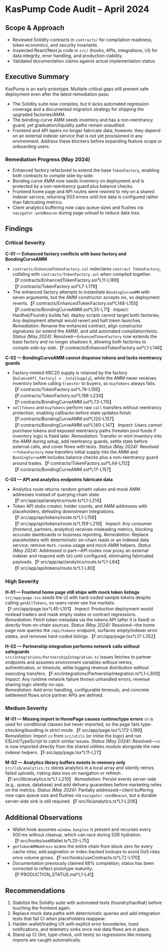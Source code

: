 # KasPump Code Audit – April 2024

## Scope & Approach
- Reviewed Solidity contracts in `contracts/` for compilation readiness, token economics, and security invariants.
- Inspected React/Next.js code in `src/` (hooks, APIs, integrations, UI) for data integrity, error handling, and production viability.
- Validated documentation claims against actual implementation status.

## Executive Summary
KasPump is an early prototype. Multiple critical gaps still prevent safe deployment even after the latest remediation pass:
- The Solidity suite now compiles, but it lacks automated regression coverage and a documented migration strategy for shipping the upgraded factories/AMM.
- The bonding-curve AMM seeds inventory and has a non-reentrancy guard, yet graduation/liquidity paths remain unaudited.
- Frontend and API layers no longer fabricate data; however, they depend on an external indexer service that is not yet provisioned in any environment.
Address these blockers before expanding feature scope or onboarding users.

### Remediation Progress (May 2024)
- Enhanced factory refactored to extend the base `TokenFactory`, enabling both contracts to compile side-by-side.
- Bonding curve AMM now seeds inventory on deployment and is protected by a non-reentrancy guard plus balance checks.
- Frontend home page and API routes were rewired to rely on a shared indexer service, returning 503 errors until live data is configured rather than fabricating metrics.
- Client analytics buffering now caps queue sizes and flushes via `navigator.sendBeacon` during page unload to reduce data loss.

## Findings

### Critical Severity

**C-01 — Enhanced factory conflicts with base factory and BondingCurveAMM**
- `contracts/EnhancedTokenFactory.sol` redeclares `contract TokenFactory`, colliding with `contracts/TokenFactory.sol` when compiled together.【F:contracts/EnhancedTokenFactory.sol†L11-L189】【F:contracts/TokenFactory.sol†L7-L179】
- The enhanced factory attempts to instantiate `BondingCurveAMM` with seven arguments, but the AMM constructor accepts six, so deployment reverts.【F:contracts/EnhancedTokenFactory.sol†L148-L155】【F:contracts/BondingCurveAMM.sol†L55-L71】
*Impact:* Hardhat/Foundry builds fail; deploy scripts cannot target both factories. Any deployment attempt would revert and halt token launches.
*Remediation:* Rename the enhanced contract, align constructor signatures (or extend the AMM), and add automated compilation/tests.
*Status (May 2024):* Resolved—`EnhancedTokenFactory` now extends the base factory and no longer shadows it, allowing both factories to compile side-by-side.【F:contracts/EnhancedTokenFactory.sol†L1-L146】

**C-02 — BondingCurveAMM cannot dispense tokens and lacks reentrancy guards**
- Factory-minted KRC20 supply is retained by the factory (`balanceOf[_factory] = _totalSupply`), while the AMM never receives inventory before calling `transfer` to buyers, so `buyTokens` always fails.【F:contracts/TokenFactory.sol†L78-L156】【F:contracts/TokenFactory.sol†L198-L234】【F:contracts/BondingCurveAMM.sol†L73-L115】
- `sellTokens` and `buyTokens` perform raw `call` transfers without reentrancy protection, enabling callbacks before state updates finish.【F:contracts/BondingCurveAMM.sol†L120-L157】【F:contracts/BondingCurveAMM.sol†L140-L147】
*Impact:* Users cannot purchase tokens and exposed reentrancy paths threaten pool funds if inventory logic is fixed later.
*Remediation:* Transfer or mint inventory into the AMM during setup, add reentrancy guards, settle state before external calls, and cover flows with tests.
*Status (May 2024):* Resolved—`TokenFactory` now transfers initial supply into the AMM and `BondingCurveAMM` includes balance checks plus a non-reentrancy guard around trades.【F:contracts/TokenFactory.sol†L44-L112】【F:contracts/BondingCurveAMM.sol†L17-L157】

**C-03 — API and analytics endpoints fabricate data**
- Analytics route returns random growth values and mock AMM addresses instead of querying chain state.【F:src/app/api/analytics/route.ts†L1-L214】
- Token API stubs creator, holder counts, and AMM addresses with placeholders, defeating downstream integrations.【F:src/app/api/tokens/route.ts†L1-L158】【F:src/app/api/tokens/route.ts†L159-L218】
*Impact:* Any consumer (frontend, partners, analytics) receives misleading metrics, blocking accurate dashboards or business reporting.
*Remediation:* Replace placeholders with deterministic on-chain reads or an indexed data service; remove `Math.random` usage and mock AMM helpers.
*Status (May 2024):* Addressed in part—API routes now proxy an external indexer and respond with `503` until configured, eliminating fabricated payloads.【F:src/app/api/analytics/route.ts†L1-L64】【F:src/app/api/tokens/route.ts†L1-L60】

### High Severity

**H-01 — Frontend home page still ships with mock token listings**
`src/app/page.tsx` seeds the UI with hard-coded sample tokens despite calling `getAllTokens`, so users never see live markets.【F:src/app/page.tsx†L45-L101】
*Impact:* Production deployment would mislead traders and mask empty states or contract regressions.
*Remediation:* Fetch token metadata via the tokens API (after it is fixed) or directly from on-chain sources.
*Status (May 2024):* Resolved—the home page now queries the `/api/tokens` endpoint, surfaces empty/indexer error states, and removes hard-coded listings.【F:src/app/page.tsx†L17-L352】

**H-02 — Partnership integration performs network calls without safeguards**  
`src/integrations/PartnershipIntegration.ts` issues fetches to partner endpoints and assumes environment variables without retries, authentication, or timeouts, while logging revenue distribution without executing transfers.【F:src/integrations/PartnershipIntegration.ts†L1-L309】  
*Impact:* Any runtime network failure throws unhandled errors; revenue sharing logic silently no-ops.  
*Remediation:* Add error handling, configurable timeouts, and concrete settlement flows once partner APIs are defined.

### Medium Severity

**M-01 — Missing import in HomePage causes runtime/type errors**
`cn` is used for conditional classes but never imported, so the page fails type-checking/bundling in strict mode.【F:src/app/page.tsx†L172-L199】
*Remediation:* Import `cn` from `src/utils` (or inline the logic) and run ESLint/TypeScript to catch similar issues.
*Status (May 2024):* Resolved—`cn` is now imported directly from the shared utilities module alongside the new indexer helpers.【F:src/app/page.tsx†L11-L27】

**M-02 — Analytics library buffers events in-memory only**
`src/lib/analytics.ts` stores analytics in a local array and silently retries failed uploads, risking data loss on navigation or refresh.【F:src/lib/analytics.ts†L1-L210】
*Remediation:* Persist events server-side (e.g., queue, database) and add delivery guarantees before marketing relies on the metrics.
*Status (May 2024):* Partially addressed—client buffering now caps queue size and flushes via `navigator.sendBeacon`, but a durable server-side sink is still required.【F:src/lib/analytics.ts†L1-L206】

## Additional Observations
- Wallet hook assumes `window.kasplex` is present and recurses every 500 ms without cleanup, which can race during SSR hydration.【F:src/hooks/useWallet.ts†L25-L75】
- `getTokenAMMAddress` scans the entire chain from block zero for every cache miss; add pagination or index-backed lookups to avoid DoS risks once volume grows.【F:src/hooks/useContracts.ts†L72-L170】
- Documentation previously claimed 88% completion; status has been corrected to reflect prototype maturity.【F:PRODUCTION_STATUS.md†L1-L41】

## Recommendations
1. Stabilize the Solidity suite with automated tests (foundry/hardhat) before touching the frontend again.
2. Replace mock data paths with deterministic queries and add integration tests that fail CI when placeholders reappear.
3. Harden wallet/trading UX with explicit error boundaries, toast notifications, and telemetry sinks once real data flows are in place.
4. Stand up CI (lint, type-check, unit tests) so regressions like missing imports are caught automatically.
